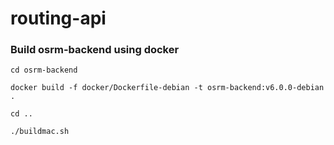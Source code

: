 # routing-api

### Build osrm-backend using docker
```
cd osrm-backend
```
```
docker build -f docker/Dockerfile-debian -t osrm-backend:v6.0.0-debian .
```
```
cd ..
```
```
./buildmac.sh
```
